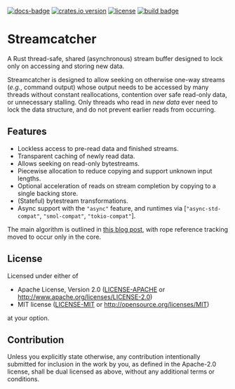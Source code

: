 [![docs-badge][]][docs] [![crates.io version][]][crates.io link] [![license][]][license link] [![build badge]][build]

# Streamcatcher
A Rust thread-safe, shared (asynchronous) stream buffer designed to lock only on accessing and storing new data.

Streamcatcher is designed to allow seeking on otherwise one-way streams (*e.g.*, command output)
whose output needs to be accessed by many threads without constant reallocations,
contention over safe read-only data, or unnecessary stalling. Only threads who read in
*new data* ever need to lock the data structure, and do not prevent earlier reads from occurring.

## Features
* Lockless access to pre-read data and finished streams.
* Transparent caching of newly read data.
* Allows seeking on read-only bytestreams.
* Piecewise allocation to reduce copying and support unknown input lengths.
* Optional acceleration of reads on stream completion by copying to a single backing store.
* (Stateful) bytestream transformations.
* Async support with the `"async"` feature, and runtimes via [`"async-std-compat"`, `"smol-compat"`, `"tokio-compat"`].

The main algorithm is outlined in [this blog post], with rope
reference tracking moved to occur only in the core.

## License

Licensed under either of

 * Apache License, Version 2.0
   ([LICENSE-APACHE](LICENSE-APACHE) or http://www.apache.org/licenses/LICENSE-2.0)
 * MIT license
   ([LICENSE-MIT](LICENSE-MIT) or http://opensource.org/licenses/MIT)

at your option.

## Contribution

Unless you explicitly state otherwise, any contribution intentionally submitted
for inclusion in the work by you, as defined in the Apache-2.0 license, shall be
dual licensed as above, without any additional terms or conditions.

[this blog post]: https://mcfelix.me/blog/shared-buffers/

[build badge]: https://img.shields.io/github/workflow/status/FelixMcFelix/streamcatcher/Build%20and%20Test%20(Stable)?style=flat-square
[build]: https://github.com/FelixMcFelix/streamcatcher/actions

[docs-badge]: https://img.shields.io/badge/docs-online-4d76ae.svg?style=flat-square
[docs]: https://docs.rs/streamcatcher

[crates.io link]: https://crates.io/crates/streamcatcher
[crates.io version]: https://img.shields.io/crates/v/streamcatcher.svg?style=flat-square

[license]: https://img.shields.io/crates/l/streamcatcher?style=flat-square
[license link]: https://opensource.org/licenses/Apache-2.0